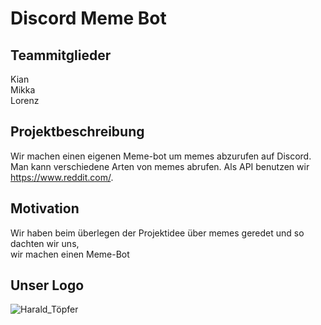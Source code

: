 # Discord Meme Bot

## Teammitglieder

Kian <br>
Mikka <br>
Lorenz <br>

## Projektbeschreibung

Wir machen einen eigenen Meme-bot um memes abzurufen auf Discord. <br>
Man kann verschiedene Arten von memes abrufen. Als API benutzen wir https://www.reddit.com/. 

## Motivation

Wir haben beim überlegen der Projektidee über memes geredet und so dachten wir uns, <br>
wir machen einen Meme-Bot

## Unser Logo

![Harald_Töpfer](https://user-images.githubusercontent.com/89902851/138304141-4568473d-700a-4493-94a6-d97d42b65f07.png)

